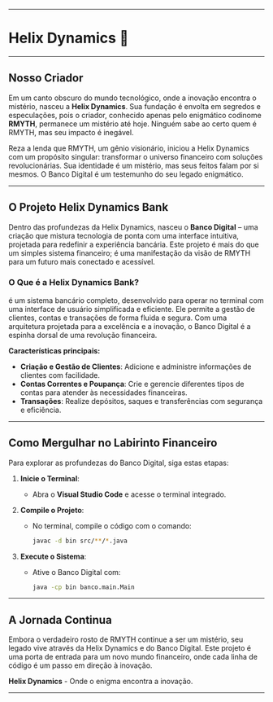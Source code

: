 
---

# **Helix Dynamics 📡**

---

## **Nosso Criador**

Em um canto obscuro do mundo tecnológico, onde a inovação encontra o mistério, nasceu a **Helix Dynamics**. Sua fundação é envolta em segredos e especulações, pois o criador, conhecido apenas pelo enigmático codinome **RMYTH**, permanece um mistério até hoje. Ninguém sabe ao certo quem é RMYTH, mas seu impacto é inegável.

Reza a lenda que RMYTH, um gênio visionário, iniciou a Helix Dynamics com um propósito singular: transformar o universo financeiro com soluções revolucionárias. Sua identidade é um mistério, mas seus feitos falam por si mesmos. O Banco Digital é um testemunho do seu legado enigmático.

---

## **O Projeto Helix Dynamics Bank**

Dentro das profundezas da Helix Dynamics, nasceu o **Banco Digital** – uma criação que mistura tecnologia de ponta com uma interface intuitiva, projetada para redefinir a experiência bancária. Este projeto é mais do que um simples sistema financeiro; é uma manifestação da visão de RMYTH para um futuro mais conectado e acessível.

### **O Que é a Helix Dynamics Bank?**

é um sistema bancário completo, desenvolvido para operar no terminal com uma interface de usuário simplificada e eficiente. Ele permite a gestão de clientes, contas e transações de forma fluida e segura. Com uma arquitetura projetada para a excelência e a inovação, o Banco Digital é a espinha dorsal de uma revolução financeira.

**Características principais:**
- **Criação e Gestão de Clientes**: Adicione e administre informações de clientes com facilidade.
- **Contas Correntes e Poupança**: Crie e gerencie diferentes tipos de contas para atender às necessidades financeiras.
- **Transações**: Realize depósitos, saques e transferências com segurança e eficiência.

---

## **Como Mergulhar no Labirinto Financeiro**

Para explorar as profundezas do Banco Digital, siga estas etapas:

1. **Inicie o Terminal**:
   - Abra o **Visual Studio Code** e acesse o terminal integrado.

2. **Compile o Projeto**:
   - No terminal, compile o código com o comando:
     ```bash
     javac -d bin src/**/*.java
     ```

3. **Execute o Sistema**:
   - Ative o Banco Digital com:
     ```bash
     java -cp bin banco.main.Main
     ```

---

## **A Jornada Continua**

Embora o verdadeiro rosto de RMYTH continue a ser um mistério, seu legado vive através da Helix Dynamics e do Banco Digital. Este projeto é uma porta de entrada para um novo mundo financeiro, onde cada linha de código é um passo em direção à inovação.

**Helix Dynamics** - Onde o enigma encontra a inovação.

---

